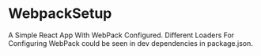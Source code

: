 # WebpackSetup

A Simple React App With WebPack Configured. Different Loaders For Configuring WebPack could be seen in dev dependencies in package.json.
